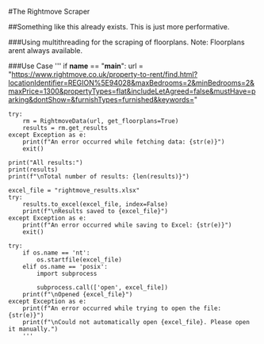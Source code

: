 #The Rightmove Scraper

##Something like this already exists. This is just more performative.

###Using multithreading for the scraping of floorplans. Note: Floorplans arent always available.

###Use Case
'''
if __name__ == "__main__":
    url = "https://www.rightmove.co.uk/property-to-rent/find.html?locationIdentifier=REGION%5E94028&maxBedrooms=2&minBedrooms=2&maxPrice=1300&propertyTypes=flat&includeLetAgreed=false&mustHave=parking&dontShow=&furnishTypes=furnished&keywords="

    try:
        rm = RightmoveData(url, get_floorplans=True)
        results = rm.get_results
    except Exception as e:
        print(f"An error occurred while fetching data: {str(e)}")
        exit()

    print("All results:")
    print(results)
    print(f"\nTotal number of results: {len(results)}")

    excel_file = "rightmove_results.xlsx"
    try:
        results.to_excel(excel_file, index=False)
        print(f"\nResults saved to {excel_file}")
    except Exception as e:
        print(f"An error occurred while saving to Excel: {str(e)}")
        exit()

    try:
        if os.name == 'nt':
            os.startfile(excel_file)
        elif os.name == 'posix':
            import subprocess

            subprocess.call(['open', excel_file])
        print(f"\nOpened {excel_file}")
    except Exception as e:
        print(f"An error occurred while trying to open the file: {str(e)}")
        print(f"\nCould not automatically open {excel_file}. Please open it manually.")
        '''
